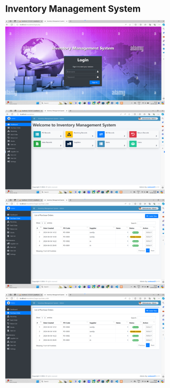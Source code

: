 # Inventory Management System

![Screenshot 1](images/Screenshot%20(26).png)

![Screenshot 1](images/Screenshot%20(27).png)

![Screenshot 1](images/Screenshot%20(28).png)

![Screenshot 1](images/Screenshot%20(28).png)